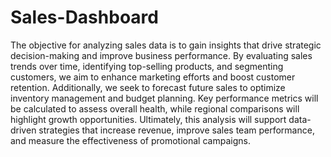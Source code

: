 # Sales-Dashboard

The objective for analyzing sales data is to gain insights that drive strategic decision-making and improve business performance. By evaluating sales trends over time, identifying top-selling products, and segmenting customers, we aim to enhance marketing efforts and boost customer retention. Additionally, we seek to forecast future sales to optimize inventory management and budget planning. Key performance metrics will be calculated to assess overall health, while regional comparisons will highlight growth opportunities. Ultimately, this analysis will support data-driven strategies that increase revenue, improve sales team performance, and measure the effectiveness of promotional campaigns.
